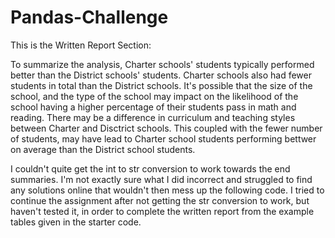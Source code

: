 # Pandas-Challenge

This is the Written Report Section:

To summarize the analysis, Charter schools' students typically performed better than the District schools' students. Charter schools also had fewer students in total than the District schools. It's possible that the size of the school, and the type of the school may impact on the likelihood of the school having a higher percentage of their students pass in math and reading. There may be a difference in curriculum and teaching styles between Charter and Disctrict schools. This coupled with the fewer number of students, may have lead to Charter school students performing bettwer on average than the District school students. 

I couldn't quite get the int to str conversion to work towards the end summaries. I'm not exactly sure what I did incorrect and struggled to find any solutions online that wouldn't then mess up the following code. I tried to continue the assignment after not getting the str conversion to work, but haven't tested it, in order to complete the written report from the example tables given in the starter code.
